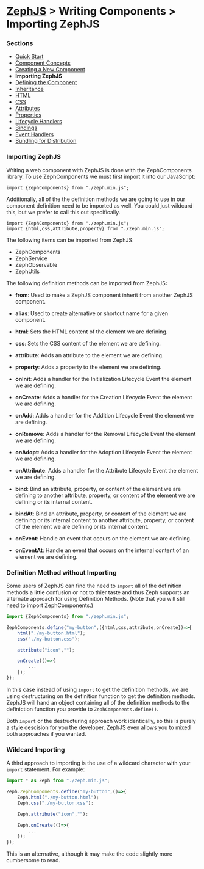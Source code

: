 # [ZephJS](../README.md) > Writing Components > Importing ZephJS

### Sections

- [Quick Start](./ComponentQuickStart.md)
- [Component Concepts](./ComponentConcepts.md)
- [Creating a New Component](./docs/ComponentCreation.md)
- **Importing ZephJS**
- [Defining the Component](./ComponentDefinition.md)
- [Inheritance](./ComponentInheritance.md)
- [HTML](./ComponentMarkup.md)
- [CSS](./ComponentStyling.md)
- [Attributes](./ComponentAttributes.md)
- [Properties](./ComponentProperties.md)
- [Lifecycle Handlers](./ComponentLifecycleHandlers.md)
- [Bindings](./ComponentBindings.md)
- [Event Handlers](./ComponentEvents.md)
- [Bundling for Distribution](./docs/ComponentBundling.md)

### Importing ZephJS

Writing a web component with ZephJS is done with the ZephComponents library.  To use ZephComponents we must first import it into our JavaScript:

```
import {ZephComponents} from "./zeph.min.js";
```

Additionally, all of the the definition methods we are going to use in our component definition need to be imported as well.  You could just wildcard this, but we prefer to call this out specifically.

```
import {ZephComponents} from "./zeph.min.js";
import {html,css,attribute,property} from "./zeph.min.js";
```

The following items can be imported from ZephJS:

 - ZephComponents
 - ZephService
 - ZephObservable
 - ZephUtils

The following definition methods can be imported from ZephJS:

 - **from**: Used to make a ZephJS component inherit from another ZephJS component.

 - **alias**: Used to create alternative or shortcut name for a given component.

 - **html**: Sets the HTML content of the element we are defining.

 - **css**: Sets the CSS content of the element we are defining.

 - **attribute**: Adds an attribute to the element we are defining.

 - **property**: Adds a property to the element we are defining.

 - **onInit**: Adds a handler for the Initialization Lifecycle Event the element we are defining.

 - **onCreate**: Adds a handler for the Creation Lifecycle Event the element we are defining.

 - **onAdd**: Adds a handler for the Addition Lifecycle Event the element we are defining.

 - **onRemove**: Adds a handler for the Removal Lifecycle Event the element we are defining.

 - **onAdopt**: Adds a handler for the Adoption Lifecycle Event the element we are defining.

 - **onAttribute**: Adds a handler for the Attribute Lifecycle Event the element we are defining.

 - **bind**: Bind an attribute, property, or content of the element we are defining to another attribute, property, or content of the element we are defining or its internal content.

 - **bindAt**: Bind an attribute, property, or content of the element we are defining or its internal content to another attribute, property, or content of the element we are defining or its internal content.

 - **onEvent**: Handle an event that occurs on the element we are defining.

 - **onEventAt**: Handle an event that occurs on the internal content of an element we are defining.

### Definition Method without Importing

Some users of ZephJS can find the need to `import` all of the definition methods a little confusion or not to thier taste and thus Zeph supports an alternate approach for using Definition Methods. (Note that you will still need to import ZephComponents.)

```javascript
import {ZephComponents} from "./zeph.min.js";

ZephComponents.define("my-button",({html,css,attribute,onCreate})=>{
	html("./my-button.html");
	css("./my-button.css");

	attribute("icon","");

	onCreate(()=>{
		...
	});
});
```

In this case instead of using `import` to get the definition methods, we are using destructuring on the definition function to get the definition methods. ZephJS will hand an object containing all of the definition methods to the definiction function you provide to `ZephComponents.define()`.

Both `import` or the destructuring approach work identically, so this is purely a style descision for you the developer. ZephJS even allows you to mixed both approaches if you wanted.

### Wildcard Importing

A third approach to importing is the use of a wildcard character with your `import` statement.  For example:

```javascript
import * as Zeph from "./zeph.min.js";

Zeph.ZephComponents.define("my-button",()=>{
	Zeph.html("./my-button.html");
	Zeph.css("./my-button.css");

	Zeph.attribute("icon","");

	Zeph.onCreate(()=>{
		...
	});
});
```

This is an alternative, although it may make the code slightly more cumbersome to read.
